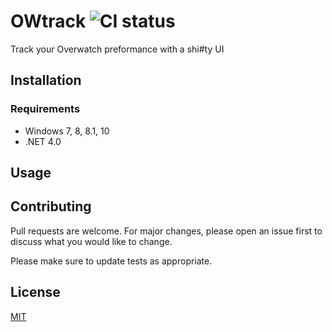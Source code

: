 # OWtrack ![CI status](https://img.shields.io/badge/build-passing-brightgreen.svg)

 Track your Overwatch preformance with a shi#ty UI
 
## Installation

### Requirements
* Windows 7, 8, 8.1, 10
* .NET 4.0

## Usage

## Contributing
Pull requests are welcome. For major changes, please open an issue first to discuss what you would like to change.

Please make sure to update tests as appropriate.

## License
[MIT](https://choosealicense.com/licenses/mit/)